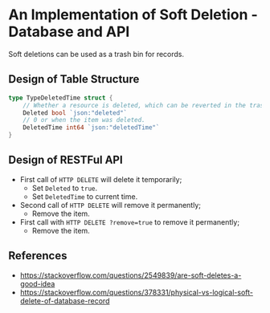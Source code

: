 # An Implementation of Soft Deletion - Database and API

<!--
```yaml
metadata: true
date: 2018-07-18T13:22:55+0800
titles:
    - An Implementation of Soft Deletion - Database and API
    - An Implementation of Soft Deletions - Database and API
    - Implementation of Soft Deletions - Database and API
key: An-Implementation-of-Soft-Deletion.md
tags: database-design, soft-deletion
```
-->

Soft deletions can be used as a trash bin for records.

## Design of Table Structure

```go
type TypeDeletedTime struct {
	// Whether a resource is deleted, which can be reverted in the trash bin.
	Deleted bool `json:"deleted"`
	// 0 or when the item was deleted.
	DeletedTime int64 `json:"deletedTime"`
}
```

## Design of RESTFul API

- First call of `HTTP DELETE` will delete it temporarily;
	- Set `Deleted` to `true`.
	- Set `DeletedTime` to current time.
- Second call of `HTTP DELETE` will remove it permanently;
	- Remove the item.
- First call with `HTTP DELETE ?remove=true` to remove it permanently;
	- Remove the item.

## References

- https://stackoverflow.com/questions/2549839/are-soft-deletes-a-good-idea
- https://stackoverflow.com/questions/378331/physical-vs-logical-soft-delete-of-database-record
